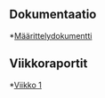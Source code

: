 ## Dokumentaatio
*[Määrittelydokumentti](https://github.com/korolainenriikka/Jani/blob/master/maarittelydokumentti.md)

## Viikkoraportit
*[Viikko 1](https://github.com/korolainenriikka/Jani/blob/master/viikkoraportit/viikko1.md)
